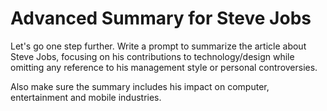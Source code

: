 # Advanced Summary for Steve Jobs

Let's go one step further. Write a prompt to summarize the article about Steve Jobs, focusing on his contributions to technology/design while omitting any reference to his management style or personal controversies.

Also make sure the summary includes his impact on computer, entertainment and mobile industries.